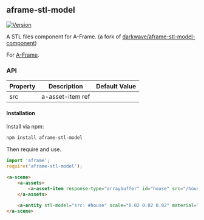 ## aframe-stl-model

[![Version](http://img.shields.io/npm/v/aframe-stl-model.svg?style=flat-square)](https://npmjs.org/package/aframe-stl-model)

A STL files component for A-Frame. (a fork of [darkwave/aframe-stl-model-component](https://github.com/darkwave/aframe-stl-model-component))

For [A-Frame](https://aframe.io).

### API

| Property | Description | Default Value |
| -------- | ----------- | ------------- |
|     src     |   a-asset-item ref       |              |

#### Installation

Install via npm:

```bash
npm install aframe-stl-model
```

Then require and use.

```js
import 'aframe';
require('aframe-stl-model');
```

```html
<a-scene>
	<a-assets>
		<a-asset-item response-type="arraybuffer" id="house" src="/house.stl"></a-asset-item>
	</a-assets>
		 	
	<a-entity stl-model="src: #house" scale="0.02 0.02 0.02" material="color: #f0f; roughness: 1; metalness: 0"></a-entity>
</a-scene>
```
